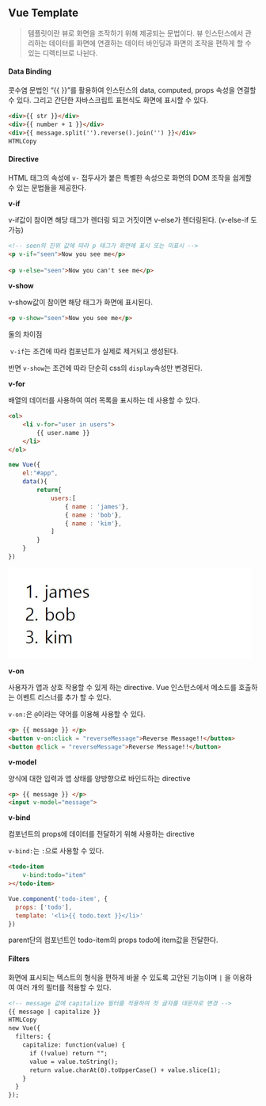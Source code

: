 ## Vue Template

> 템플릿이란 뷰로 화면을 조작하기 위해 제공되는 문법이다. 뷰 인스턴스에서 관리하는 데이터를 화면에 연결하는 데이터 바인딩과 화면의 조작을 편하게 할 수 있는 디렉티브로 나뉜다.

#### Data Binding

콧수염 문법인 “{{ }}”를 활용하여 인스턴스의 data, computed, props 속성을 연결할 수 있다. 그리고 간단한 자바스크립트 표현식도 화면에 표시할 수 있다.

```html
<div>{{ str }}</div>
<div>{{ number + 1 }}</div>
<div>{{ message.split('').reverse().join('') }}</div>
HTMLCopy
```

#### Directive

HTML 태그의 속성에 `v-` 접두사가 붙은 특별한 속성으로 화면의 DOM 조작을 쉽게할 수 있는 문법들을 제공한다.

**v-if**

v-if값이 참이면 해당 태그가 렌더링 되고 거짓이면 v-else가 렌더링된다. (v-else-if 도 가능)

```html
<!-- seen의 진위 값에 따라 p 태그가 화면에 표시 또는 미표시 -->
<p v-if="seen">Now you see me</p>

<p v-else="seen">Now you can't see me</p>
```

**v-show**

v-show값이 참이면 해당 태그가 화면에 표시된다.

```html
<p v-show="seen">Now you see me</p>
```

둘의 차이점

​	`v-if`는 조건에 따라 컴포넌트가 실제로 제거되고 생성된다. 

반면 `v-show`는 조건에 따라 단순히 css의 `display`속성만 변경된다.

**v-for**

배열의 데이터를 사용하여 여러 목록을 표시하는 데 사용할 수 있다.

```html
<ol>
    <li v-for="user in users">
    	{{ user.name }}
    </li>
</ol>
```

```js
new Vue({
    el:"#app",
    data(){
        return{
            users:[
                { name : 'james'},
                { name : 'bob'},
                { name : 'kim'},
            ]
        }
    }
})
```

<img src="../../2.Pictures/v-for.jpg">

**v-on**

사용자가 앱과 상호 작용할 수 있게 하는 directive. Vue 인스턴스에서 메소드를 호출하는 이벤트 리스너를 추가 할 수 있다.

`v-on:`은 `@`이라는 약어를 이용해 사용할 수 있다.

```html
<p> {{ message }} </p>
<button v-on:click = "reverseMessage">Reverse Message!!</button>
<button @click = "reverseMessage">Reverse Message!!</button>
```

**v-model**

양식에 대한 입력과 앱 상태를 양방향으로 바인드하는 directive

```html
<p> {{ message }} </p>
<input v-model="message">
```

**v-bind**

컴포넌트의 props에 데이터를 전달하기 위해 사용하는 directive

`v-bind:`는 `:`으로 사용할 수 있다.

```html
<todo-item
    v-bind:todo="item"
></todo-item>
```

```js
Vue.component('todo-item', {
  props: ['todo'],
  template: '<li>{{ todo.text }}</li>'
})
```

parent단의 컴포넌트인 todo-item의 props todo에 item값을 전달한다.

#### Filters

화면에 표시되는 텍스트의 형식을 편하게 바꿀 수 있도록 고안된 기능이며 `|` 을 이용하여 여러 개의 필터를 적용할 수 있다.

```html
<!-- message 값에 capitalize 필터를 적용하여 첫 글자를 대문자로 변경 -->
{{ message | capitalize }}
HTMLCopy
new Vue({
  filters: {
    capitalize: function(value) {
      if (!value) return "";
      value = value.toString();
      return value.charAt(0).toUpperCase() + value.slice(1);
    }
  }
});
```

